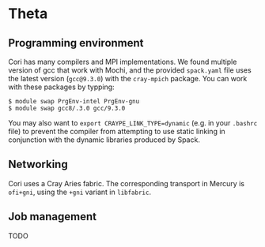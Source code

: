 Theta
=====


Programming environment
-----------------------

Cori has many compilers and MPI implementations. We found multiple version of gcc that
work with Mochi, and the provided `spack.yaml` file uses the latest version
(`gcc@9.3.0`) with the `cray-mpich` package. You can work with these packages
by typping:

```
$ module swap PrgEnv-intel PrgEnv-gnu
$ module swap gcc8/.3.0 gcc/9.3.0
```

You may also want to `export CRAYPE_LINK_TYPE=dynamic` (e.g. in your
`.bashrc` file) to prevent the compiler from attempting to use static
linking in conjunction with the dynamic libraries produced by Spack.


Networking
----------

Cori uses a Cray Aries fabric. The corresponding transport in
Mercury is `ofi+gni`, using the `+gni` variant in `libfabric`.


Job management
--------------

TODO
